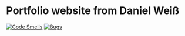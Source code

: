 # Portfolio website from Daniel Weiß

[![Code Smells](https://sonarcloud.io/api/project_badges/measure?project=WanielDeiss_wanieldeiss.com&metric=code_smells)](https://sonarcloud.io/summary/new_code?id=WanielDeiss_wanieldeiss.com) [![Bugs](https://sonarcloud.io/api/project_badges/measure?project=WanielDeiss_wanieldeiss.com&metric=bugs)](https://sonarcloud.io/summary/new_code?id=WanielDeiss_wanieldeiss.com)
